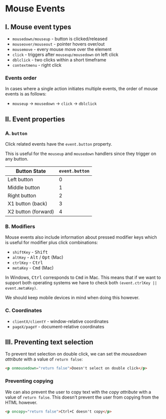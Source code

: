 # **Mouse Events**

## **I. Mouse event types**

- `mousedown/mouseup` - button is clicked/released
- `mouseover/mouseout` - pointer hovers over/out
- `mousemove` - every mouse move over the element
- `click` - triggers after `mouseup/mousedown` on left click
- `dblclick` - two clicks within a short timeframe
- `contextmenu` - right click

### **Events order**

In cases where a single action initiates multiple events, the order of mouse events is as follows:

- `mouseup` → `mousedown` → `click` → `dblclick`

## **II. Event properties**

### **A. `button`**

Click related events have the `event.button` property.

This is useful for the `mouseup` and `mousedown` handlers since they trigger on any button.

| Button State        | `event.button` |
| ------------------- | -------------- |
| Left button         | 0              |
| Middle button       | 1              |
| Right button        | 2              |
| X1 button (back)    | 3              |
| X2 button (forward) | 4              |

### **B. Modifiers**

Mouse events also include information about pressed modifier keys which is useful for modifier plus click combinations:

- `shiftKey` - <kbd>Shift</kbd>
- `altKey` - <kbd>Alt</kbd> / <kbd>Opt</kbd> (Mac)
- `ctrlKey` - <kbd>Ctrl</kbd>
- `metaKey` - <kbd>Cmd</kbd> (Mac)

In Windows, <kbd>Ctrl</kbd> corresponds to <kbd>Cmd</kbd> in Mac. This means that if we want to support both operating systems we have to check both `(event.ctrlKey || event.metaKey)`.

We should keep mobile devices in mind when doing this however.

### **C. Coordinates**

- `clientX/clientY` - window-relative coordinates
- `pageX/pageY` - document-relative coordinates

## **III. Preventing text selection**

To prevent text selection on double click, we can set the _mousedown attribute_ with a value of `return false`:

```html
<p onmousedown="return false">Doesn't select on double click</p>
```

### **Preventing copying**

We can also prevent the user to copy text with the _copy attribute_ with a value of `return false`. This doesn't prevent the user from copying from the HTML however.

```html
<p oncopy="return false">Ctrl+C doesn't copy</p>
```
